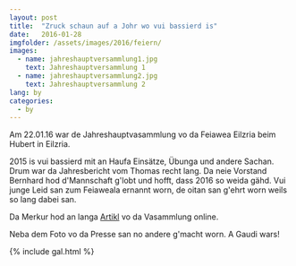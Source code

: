 ```yaml
---
layout: post
title:  "Zruck schaun auf a Johr wo vui bassierd is"
date:   2016-01-28
imgfolder: /assets/images/2016/feiern/
images:
  - name: jahreshauptversammlung1.jpg
    text: Jahreshauptversammlung 1
  - name: jahreshauptversammlung2.jpg
    text: Jahreshauptversammlung 2
lang: by
categories:
  - by
---
```


Am 22.01.16 war de Jahreshauptvasammlung vo da Feiawea Eilzria beim Hubert in Eilzria.

2015 is vui bassierd mit an Haufa Einsätze, Übunga und andere Sachan. Drum war da Jahresbericht vom Thomas recht lang. Da neie Vorstand Bernhard hod d'Mannschaft g'lobt und hofft, dass 2016 so weida gähd. Vui junge Leid san zum Feiaweala ernannt worn, de oitan san g'ehrt worn weils so lang dabei san.

Da Merkur hod an langa [Artikl][artikel] vo da Vasammlung online.

[artikel]: http://www.merkur.de/lokales/dachau/landkreis/jahresversammlung-feuerwehr-eisolzried-neues-fahrzeug-wird-sehnsuechtig-erwartet-6072202.html

Neba dem Foto vo da Presse san no andere g'macht worn. A Gaudi wars!

{% include gal.html %}

